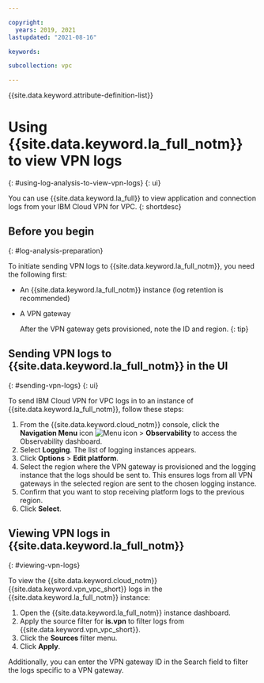 ```yaml
---

copyright:
  years: 2019, 2021
lastupdated: "2021-08-16"

keywords:

subcollection: vpc

---
```


{{site.data.keyword.attribute-definition-list}}

# Using {{site.data.keyword.la_full_notm}} to view VPN logs
{: #using-log-analysis-to-view-vpn-logs}
{: ui}

You can use {{site.data.keyword.la_full}} to view application and connection logs from your IBM Cloud VPN for VPC.
{: shortdesc}

## Before you begin
{: #log-analysis-preparation}

To initiate sending VPN logs to {{site.data.keyword.la_full_notm}}, you need the following first:

* An {{site.data.keyword.la_full_notm}} instance (log retention is recommended)
* A VPN gateway

   After the VPN gateway gets provisioned, note the ID and region.
   {: tip}

## Sending VPN logs to {{site.data.keyword.la_full_notm}} in the UI
{: #sending-vpn-logs}
{: ui}

To send IBM Cloud VPN for VPC logs in to an instance of {{site.data.keyword.la_full_notm}}, follow these steps:

1. From the {{site.data.keyword.cloud_notm}} console, click the **Navigation Menu** icon ![Menu icon](../../icons/icon_hamburger.svg) &gt; **Observability** to access the Observability dashboard.
1. Select **Logging**. The list of logging instances appears.
1. Click **Options** &gt; **Edit platform**.
1. Select the region where the VPN gateway is provisioned and the logging instance that the logs should be sent to. This ensures logs from all VPN gateways in the selected region are sent to the chosen logging instance.
1. Confirm that you want to stop receiving platform logs to the previous region.
1. Click **Select**.

## Viewing VPN logs in {{site.data.keyword.la_full_notm}}
{: #viewing-vpn-logs}

To view the {{site.data.keyword.cloud_notm}} {{site.data.keyword.vpn_vpc_short}} logs in the {{site.data.keyword.la_full_notm}} instance:

1. Open the {{site.data.keyword.la_full_notm}} instance dashboard. 
1. Apply the source filter for **is.vpn** to filter logs from {{site.data.keyword.vpn_vpc_short}}.
1. Click the **Sources** filter menu.
1. Click **Apply**.

Additionally, you can enter the VPN gateway ID in the Search field to filter the logs specific to a VPN gateway.
